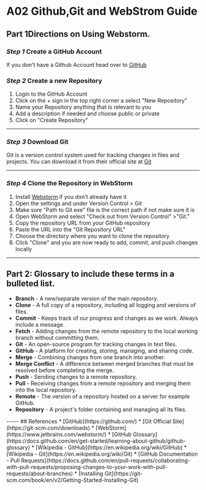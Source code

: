 <h1>A02 Github,Git and WebStrom Guide</h1>

<h2>Part 1Directions on Using Webstorm.</h2>

### _Step 1_ Create a GitHub Account
If you don't have a Github Account head over to [GitHub](https://github.com/)
### _Step 2_ Create a new Repository
1. Login to the GitHub Account
2. Click on the + sign in the top right corner a select "New Repository"
3. Name your Repository anything that is relevant to you
4. Add a description if needed and choose public or private
5. Click on "Create Repository"
-----
### _Step 3_ Download Git
Git is a version control system used for tracking changes in files and projects.
You can download it from their official site at [Git](https://git-scm.com/downloads)

-----

### _Step 4_ Clone the Repository in WebStorm
1. Install [Webstorm](https://www.jetbrains.com/webstorm/download/#section=windows) if you don't already have it
2. Open the settings and under Version Control > Git
3. Make sure "Path to Git exe" file is the correct path if not make sure it is
4. Open WebStorm and select "Check out from Version Control" >"Git."
5. Copy the repository URL from your GitHub repository
6. Paste the URL into the "Git Repository URL"
7. Choose the directory where you want to clone the repository
8. Click "Clone" and you are now ready to add, commit, and push changes locally
-----
<h2>Part 2: Glossary to include these terms in a bulleted list.</h2>
    <ul>
        <li><b>Branch</b> - A new/separate version of the main repository.</li>
        <li><b>Clone</b> - A full copy of a repository, including all logging and versions of files.</li>
        <li><b>Commit</b> - Keeps track of our progress and changes as we work. Always include a message.</li>
        <li><b>Fetch</b> - Adding changes from the remote repository to the local working branch without committing them.</li>
        <li><b>Git</b> - An open-source program for tracking changes in text files.</li>
        <li><b>GitHub</b> - A platform for creating, storing, managing, and sharing code.</li>
        <li><b>Merge</b> - Combining changes from one branch into another.</li>
        <li><b>Merge Conflict</b> - A difference between merged branches that must be resolved before completing the merge.</li>
        <li><b>Push</b> - Sending changes to a remote repository.</li>
        <li><b>Pull</b> - Receiving changes from a remote repository and merging them into the local repository.</li>
        <li><b>Remote</b> - The version of a repository hosted on a server for example GitHub.</li>
        <li><b>Repository</b> - A project's folder containing and managing all its files.</li>
    </ul>
-----
## References
* [GitHub](https://github.com/)
* [Git Official Site](https://git-scm.com/downloads)
* [WebStorm](https://www.jetbrains.com/webstorm/)
* [GitHub Glossary](https://docs.github.com/en/get-started/learning-about-github/github-glossary)
* [Wikipedia - GitHub](https://en.wikipedia.org/wiki/GitHub)
* [Wikipedia - Git](https://en.wikipedia.org/wiki/Git)
* [GitHub Documentation - Pull Requests](https://docs.github.com/en/pull-requests/collaborating-with-pull-requests/proposing-changes-to-your-work-with-pull-requests/about-branches)
* [Installing Git](https://git-scm.com/book/en/v2/Getting-Started-Installing-Git)
